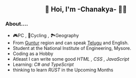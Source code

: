 <h2 align="center">👋 Hoi, I'm -Chanakya- 👦🏻</h2>

### About....
- 🎮PC , 🚴Cycling , 🏞Geography
- From [Guntur](https://en.wikipedia.org/wiki/Guntur) region and can speak [Telugu](https://en.wikipedia.org/wiki/Telugu_language) and English.
- Student at the National Institute of Engineering, Mysore.
- Coding as a Hobby
- Atleast I can write some good *HTML , CSS , JavaScript*
- Learning: *C# and TypeScript*
- thinking to learn *RUST* in the Upcoming Months

<!--
<code><pre>
{
   "Name": "Chanakya",
   "From": "Guntur, India"
}
</pre></code>

